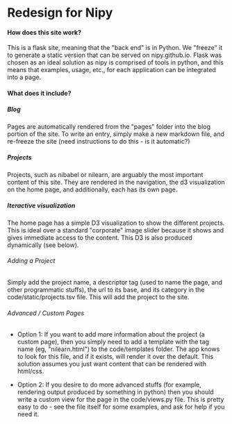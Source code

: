 # Redesign for Nipy

#### How does this site work?
This is a flask site, meaning that the "back end" is in Python. We "freeze" it to generate a static version that can be served on nipy.github.io. Flask was chosen as an ideal solution as nipy is comprised of tools in python, and this means that examples, usage, etc., for each application can be integrated into a page.

#### What does it include?

##### Blog
Pages are automatically rendered from the "pages" folder into the blog portion of the site. To write an entry, simply make a new markdown file, and re-freeze the site (need instructions to do this - is it automatic?)

##### Projects
Projects, such as nibabel or nilearn, are arguably the most important content of this site. They are rendered in the navigation, the d3 visualization on the home page, and additionally, each has its own page. 

##### Iteractive visualization
The home page has a simple D3 visualization to show the different projects. This is ideal over a standard "corporate" image slider because it shows and gives immediate access to the content. This D3 is also produced dynamically (see below).

###### Adding a Project
Simply add the project name, a descriptor tag (used to name the page, and other programmatic stuffs), the url to its base, and its category in the code/static/projects.tsv file. This will add the project to the site. 

###### Advanced / Custom Pages

- Option 1: If you want to add more information about the project (a custom page), then you simply need to add a template with the tag name (eg, "nilearn.html") to the code/templates folder. The app knows to look for this file, and if it exists, will render it over the default. This solution assumes you just want content that can be rendered with html/css.

- Option 2: If you desire to do more advanced stuffs (for example, rendering output produced by something in python) then you should write a custom view for the page in the code/views.py file. This is pretty easy to do - see the file itself for some examples, and ask for help if you need it.
